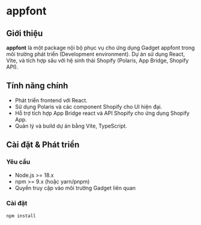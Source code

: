# appfont

## Giới thiệu

**appfont** là một package nội bộ phục vụ cho ứng dụng Gadget appfont trong môi trường phát triển (Development environment). Dự án sử dụng React, Vite, và tích hợp sâu với hệ sinh thái Shopify (Polaris, App Bridge, Shopify API).

## Tính năng chính

- Phát triển frontend với React.
- Sử dụng Polaris và các component Shopify cho UI hiện đại.
- Hỗ trợ tích hợp App Bridge react và API Shopify cho ứng dụng Shopify App.
- Quản lý và build dự án bằng Vite, TypeScript.

## Cài đặt & Phát triển

### Yêu cầu

- Node.js >= 18.x
- npm >= 9.x (hoặc yarn/pnpm)
- Quyền truy cập vào môi trường Gadget liên quan

### Cài đặt

```bash
npm install
